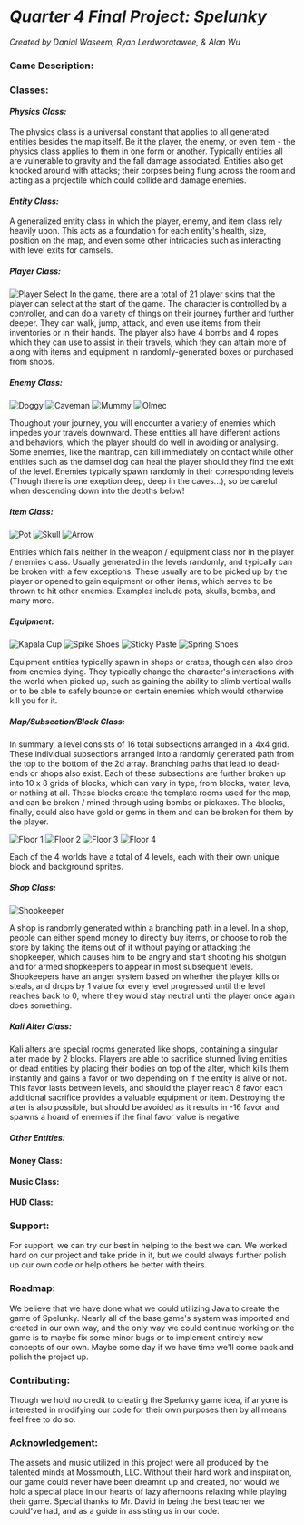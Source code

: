 # ***Quarter 4 Final Project: Spelunky***
*Created by Danial Waseem, Ryan Lerdworatawee, & Alan Wu*

### Game Description:

### Classes:

#### ***Physics Class:***
The physics class is a universal constant that applies to all generated entities besides the map itself. Be it the player, the enemy, or even item - the physics class applies to them in one form or another. Typically entities all are vulnerable to gravity and the fall damage associated. Entities also get knocked around with attacks; their corpses being flung across the room and acting as a projectile which could collide and damage enemies. 

#### ***Entity Class:***
A generalized entity class in which the player, enemy, and item class rely heavily upon. This acts as a foundation for each entity's health, size, position on the map, and even some other intricacies such as interacting with level exits for damsels. 

##### ***Player Class:***

![Player Select](https://github.com/DanTheMan6492/Spelunky/blob/89ca23dbf59d1fd8cb6695a2a197fb144b0f2a80/src/imgs/Characters/image.png)
In the game, there are a total of 21 player skins that the player can select at the start of the game. The character is controlled by a controller, and can do a variety of things on their journey further and further deeper. They can walk, jump, attack, and even use items from their inventories or in their hands. The player also have 4 bombs and 4 ropes which they can use to assist in their travels, which they can attain more of along with items and equipment in randomly-generated boxes or purchased from shops. 


##### ***Enemy Class:***
![Doggy](https://github.com/DanTheMan6492/Spelunky/blob/ada204c2fab9a4f0e90c1c6ec8e4f173ea649ab7/src/imgs/Monsters/Damsel/damsel_stun.gif)
![Caveman](https://github.com/DanTheMan6492/Spelunky/blob/ada204c2fab9a4f0e90c1c6ec8e4f173ea649ab7/src/imgs/Monsters/Caveman/cavemanStand.gif)
![Mummy](https://github.com/DanTheMan6492/Spelunky/blob/ada204c2fab9a4f0e90c1c6ec8e4f173ea649ab7/src/imgs/Monsters/Mummy/mummyWalk.gif)
![Olmec](https://github.com/DanTheMan6492/Spelunky/blob/ca4d344b87a6dd55fed91a0757528376e314d88b/src/imgs/Monsters/olmec.png)

Thoughout your journey, you will encounter a variety of enemies which impedes your travels downward. These entities all have different actions and behaviors, which the player should do well in avoiding or analysing. Some enemies, like the mantrap, can kill immediately on contact while other entities such as the damsel dog can heal the player should they find the exit of the level. Enemies typically spawn randomly in their corresponding levels (Though there is one exeption deep, deep in the caves...), so be careful when descending down into the depths below!

##### ***Item Class:***
![Pot](https://github.com/DanTheMan6492/Spelunky/blob/3eff2d5c8b3a34940d3e597a811f817b3e9c83cf/src/imgs/Items/Objects/pot.png)
![Skull](https://github.com/DanTheMan6492/Spelunky/blob/3eff2d5c8b3a34940d3e597a811f817b3e9c83cf/src/imgs/Items/Objects/rock.png)
![Arrow](https://github.com/DanTheMan6492/Spelunky/blob/3eff2d5c8b3a34940d3e597a811f817b3e9c83cf/src/imgs/Items/Objects/arrow.png)

Entities which falls neither in the weapon / equipment class nor in the player / enemies class. Usually generated in the levels randomly, and typically can be broken with a few exceptions. These usually are to be picked up by the player or opened to gain equipment or other items, which serves to be thrown to hit other enemies. Examples include pots, skulls, bombs, and many more.

##### ***Equipment:***
![Kapala Cup](https://github.com/DanTheMan6492/Spelunky/blob/12ee22e59214b739edc947bc626fa3385670974f/src/imgs/Items/HUD/kapala/0.png)
![Spike Shoes](https://github.com/DanTheMan6492/Spelunky/blob/12ee22e59214b739edc947bc626fa3385670974f/src/imgs/Items/HUD/item_3.png)
![Sticky Paste](https://github.com/DanTheMan6492/Spelunky/blob/12ee22e59214b739edc947bc626fa3385670974f/src/imgs/Items/HUD/item_4.png)
![Spring Shoes](https://github.com/DanTheMan6492/Spelunky/blob/12ee22e59214b739edc947bc626fa3385670974f/src/imgs/Items/HUD/item_2.png)

Equipment entities typically spawn in shops or crates, though can also drop from enemies dying. They typically change the character's interactions with the world when picked up, such as gaining the ability to climb vertical walls or to be able to safely bounce on certain enemies which would otherwise kill you for it.

##### ***Map/Subsection/Block Class:***
In summary, a level consists of 16 total subsections arranged in a 4x4 grid. These individual subsections arranged into a randomly generated path from the top to the bottom of the 2d array. Branching paths that lead to dead-ends or shops also exist. Each of these subsections are further broken up into 10 x 8 grids of blocks, which can vary in type, from blocks, water, lava, or nothing at all. These blocks create the template rooms used for the map, and can be broken / mined through using bombs or pickaxes. The blocks, finally, could also have gold or gems in them and can be broken for them by the player.

![Floor 1](https://github.com/DanTheMan6492/Spelunky/blob/12ee22e59214b739edc947bc626fa3385670974f/src/imgs/Tiles/1/1_1.png)
![Floor 2](https://github.com/DanTheMan6492/Spelunky/blob/12ee22e59214b739edc947bc626fa3385670974f/src/imgs/Tiles/2/1_1.png)
![Floor 3](https://github.com/DanTheMan6492/Spelunky/blob/12ee22e59214b739edc947bc626fa3385670974f/src/imgs/Tiles/3/1_1.png)
![Floor 4](https://github.com/DanTheMan6492/Spelunky/blob/12ee22e59214b739edc947bc626fa3385670974f/src/imgs/Tiles/4/1_1.png)

Each of the 4 worlds have a total of 4 levels, each with their own unique block and background sprites.

##### ***Shop Class:***

![Shopkeeper](https://github.com/DanTheMan6492/Spelunky/blob/12ee22e59214b739edc947bc626fa3385670974f/src/imgs/Monsters/Shopkeep/shopkeepStand.gif)

A shop is randomly generated within a branching path in a level. In a shop, people can either spend money to directly buy items, or choose to rob the store by taking the items out of it without paying or attacking the shopkeeper, which causes him to be angry and start shooting his shotgun and for armed shopkeepers to appear in most subsequent levels. Shopkeepers have an anger system based on whether the player kills or steals, and drops by 1 value for every level progressed until the level reaches back to 0, where they would stay neutral until the player once again does something.


##### ***Kali Alter Class:***

Kali alters are special rooms generated like shops, containing a singular alter made by 2 blocks. Players are able to sacrifice stunned living entities or dead entities by placing their bodies on top of the alter, which kills them instantly and gains a favor or two depending on if the entity is alive or not. This favor lasts between levels, and should the player reach 8 favor each additional sacrifice provides a valuable equipment or item. Destroying the alter is also possible, but should be avoided as it results in -16 favor and spawns a hoard of enemies if the final favor value is negative

##### Other Entities:
#### Money Class:
#### Music Class:
#### HUD Class:

### Support:
For support, we can try our best in helping to the best we can. We worked hard on our project and take pride in it, but we could always further polish up our own code or help others be better with theirs.

### Roadmap:
We believe that we have done what we could utilizing Java to create the game of Spelunky. Nearly all of the base game's system was imported and created in our own way, and the only way we could continue working on the game is to maybe fix some minor bugs or to implement entirely new concepts of our own. Maybe some day if we have time we'll come back and polish the project up. 

### Contributing:

Though we hold no credit to creating the Spelunky game idea, if anyone is interested in modifying our code for their own purposes then by all means feel free to do so.

### Acknowledgement:

The assets and music utilized in this project were all produced by the talented minds at Mossmouth, LLC. Without their hard work and inspiration, our game could never have been dreamnt up and created, nor would we hold a special place in our hearts of lazy afternoons relaxing while playing their game. Special thanks to Mr. David in being the best teacher we could've had, and as a guide in assisting us in our code. 
